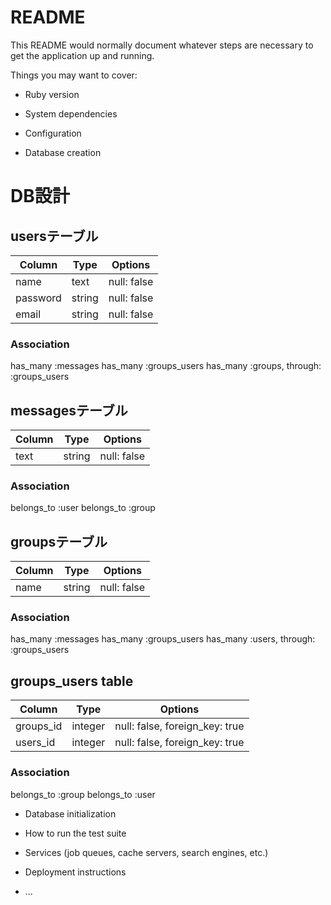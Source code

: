 # README

This README would normally document whatever steps are necessary to get the
application up and running.

Things you may want to cover:

* Ruby version

* System dependencies

* Configuration

* Database creation

# DB設計

## usersテーブル
|Column|Type|Options|
|------|----|-------|
|name|text|null: false|
|password|string|null: false|
|email|string|null: false|
### Association
has_many :messages
has_many :groups_users
has_many :groups, through: :groups_users

## messagesテーブル
|Column|Type|Options|
|------|----|-------|
|text|string|null: false|
### Association
belongs_to :user
belongs_to :group

## groupsテーブル
|Column|Type|Options|
|------|----|-------|
|name|string|null: false|
### Association
has_many :messages
has_many :groups_users
has_many :users, through: :groups_users

## groups_users table
|Column|Type|Options|
|------|----|-------|
|groups_id|integer|null: false, foreign_key: true|
|users_id|integer|null: false, foreign_key: true|
### Association
belongs_to :group
belongs_to :user

* Database initialization

* How to run the test suite

* Services (job queues, cache servers, search engines, etc.)

* Deployment instructions

* ...
